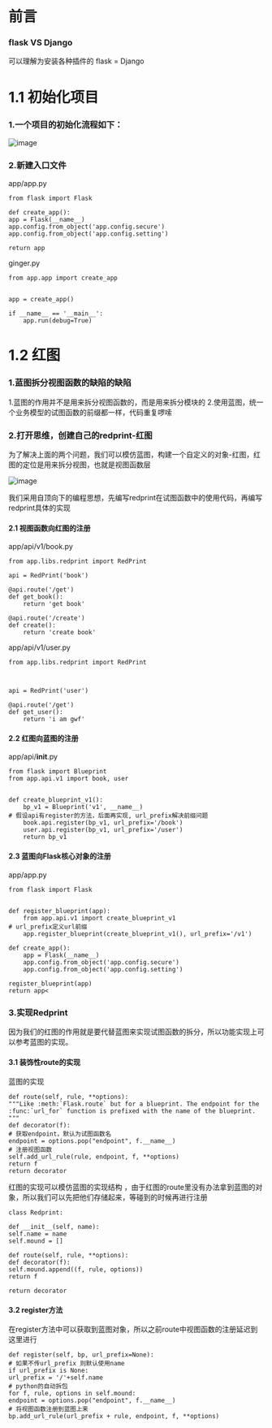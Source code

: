 # 前言
### flask VS Django
可以理解为安装各种插件的 flask = Django



# 1.1 初始化项目

### 1.一个项目的初始化流程如下：



![image](http://upload-images.jianshu.io/upload_images/14597179-e18c55d1fb28effc?imageMogr2/auto-orient/strip%7CimageView2/2/w/1240) 


### 2.新建入口文件

app/app.py
```
from flask import Flask

def create_app():
app = Flask(__name__)
app.config.from_object('app.config.secure')
app.config.from_object('app.config.setting')

return app
```

ginger.py
```
from app.app import create_app


app = create_app()

if __name__ == '__main__':
    app.run(debug=True)
```

# 1.2 红图

### 1.蓝图拆分视图函数的缺陷的缺陷

1.蓝图的作用并不是用来拆分视图函数的，而是用来拆分模块的 2.使用蓝图，统一个业务模型的试图函数的前缀都一样，代码重复啰嗦

### 2.打开思维，创建自己的redprint-红图

为了解决上面的两个问题，我们可以模仿蓝图，构建一个自定义的对象-红图，红图的定位是用来拆分视图，也就是视图函数层

![image](http://upload-images.jianshu.io/upload_images/14597179-e0fda6bfede1225d?imageMogr2/auto-orient/strip%7CimageView2/2/w/1240) 

我们采用自顶向下的编程思想，先编写redprint在试图函数中的使用代码，再编写redprint具体的实现

#### 2.1 视图函数向红图的注册

app/api/v1/book.py
```
from app.libs.redprint import RedPrint

api = RedPrint('book')

@api.route('/get')
def get_book():
    return 'get book'
    
@api.route('/create')
def create():
    return 'create book'
```
app/api/v1/user.py
```
from app.libs.redprint import RedPrint



api = RedPrint('user')

@api.route('/get')
def get_user():
    return 'i am gwf'
```
#### 2.2 红图向蓝图的注册

app/api/__init__.py
```
from flask import Blueprint
from app.api.v1 import book, user


def create_blueprint_v1():
    bp_v1 = Blueprint('v1', __name__)
# 假设api有register的方法，后面再实现, url_prefix解决前缀问题
    book.api.register(bp_v1, url_prefix='/book')
    user.api.register(bp_v1, url_prefix='/user')
    return bp_v1
```
#### 2.3 蓝图向Flask核心对象的注册

app/app.py
```
from flask import Flask


def register_blueprint(app):
    from app.api.v1 import create_blueprint_v1
# url_prefix定义url前缀
    app.register_blueprint(create_blueprint_v1(), url_prefix='/v1')

def create_app():
    app = Flask(__name__)
    app.config.from_object('app.config.secure')
    app.config.from_object('app.config.setting')

register_blueprint(app)
return app<
```
### 3.实现Redprint

因为我们的红图的作用就是要代替蓝图来实现试图函数的拆分，所以功能实现上可以参考蓝图的实现。

#### 3.1 装饰性route的实现

蓝图的实现
```
def route(self, rule, **options):
"""Like :meth:`Flask.route` but for a blueprint. The endpoint for the
:func:`url_for` function is prefixed with the name of the blueprint.
"""
def decorator(f):
# 获取endpoint，默认为试图函数名
endpoint = options.pop("endpoint", f.__name__)
# 注册视图函数
self.add_url_rule(rule, endpoint, f, **options)
return f
return decorator
```
红图的实现可以模仿蓝图的实现结构 ，由于红图的route里没有办法拿到蓝图的对象，所以我们可以先把他们存储起来，等碰到的时候再进行注册
```
class Redprint:

def __init__(self, name):
self.name = name
self.mound = []

def route(self, rule, **options):
def decorator(f):
self.mound.append((f, rule, options))
return f

return decorator
```
#### 3.2 register方法

在register方法中可以获取到蓝图对象，所以之前route中视图函数的注册延迟到这里进行
```
def register(self, bp, url_prefix=None):
# 如果不传url_prefix 则默认使用name
if url_prefix is None:
url_prefix = '/'+self.name
# python的自动拆包
for f, rule, options in self.mound:
endpoint = options.pop("endpoint", f.__name__)
# 将视图函数注册到蓝图上来
bp.add_url_rule(url_prefix + rule, endpoint, f, **options)
```

